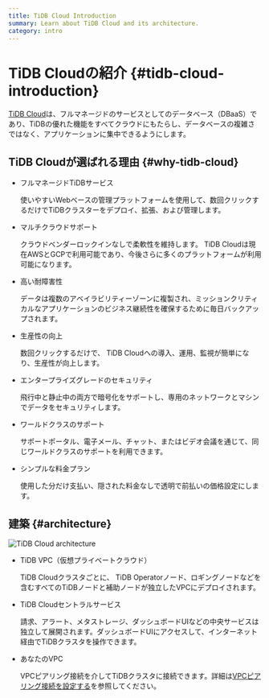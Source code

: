 ```yaml
---
title: TiDB Cloud Introduction
summary: Learn about TiDB Cloud and its architecture.
category: intro
---
```


# TiDB Cloudの紹介 {#tidb-cloud-introduction}

[TiDB Cloud](https://pingcap.com/products/tidbcloud)は、フルマネージドのサービスとしてのデータベース（DBaaS）であり、TiDBの優れた機能をすべてクラウドにもたらし、データベースの複雑さではなく、アプリケーションに集中できるようにします。

## TiDB Cloudが選ばれる理由 {#why-tidb-cloud}

-   フルマネージドTiDBサービス

    使いやすいWebベースの管理プラットフォームを使用して、数回クリックするだけでTiDBクラスターをデプロイ、拡張、および管理します。

-   マルチクラウドサポート

    クラウドベンダーロックインなしで柔軟性を維持します。 TiDB Cloudは現在AWSとGCPで利用可能であり、今後さらに多くのプラットフォームが利用可能になります。

-   高い耐障害性

    データは複数のアベイラビリティーゾーンに複製され、ミッションクリティカルなアプリケーションのビジネス継続性を確保するために毎日バックアップされます。

-   生産性の向上

    数回クリックするだけで、 TiDB Cloudへの導入、運用、監視が簡単になり、生産性が向上します。

-   エンタープライズグレードのセキュリティ

    飛行中と静止中の両方で暗号化をサポートし、専用のネットワークとマシンでデータをセキュリティします。

-   ワールドクラスのサポート

    サポートポータル、電子メール、チャット、またはビデオ会議を通じて、同じワールドクラスのサポートを利用できます。

-   シンプルな料金プラン

    使用した分だけ支払い、隠された料金なしで透明で前払いの価格設定にします。

## 建築 {#architecture}

![TiDB Cloud architecture](https://download.pingcap.com/images/docs/tidb-cloud/tidb-cloud-architecture.png)

-   TiDB VPC（仮想プライベートクラウド）

    TiDB Cloudクラスタごとに、 TiDB Operatorノード、ロギングノードなどを含むすべてのTiDBノードと補助ノードが独立したVPCにデプロイされます。

-   TiDB Cloudセントラルサービス

    請求、アラート、メタストレージ、ダッシュボードUIなどの中央サービスは独立して展開されます。ダッシュボードUIにアクセスして、インターネット経由でTiDBクラスタを操作できます。

-   あなたのVPC

    VPCピアリング接続を介してTiDBクラスタに接続できます。詳細は[VPCピアリング接続を設定する](/tidb-cloud/set-up-vpc-peering-connections.md)を参照してください。
